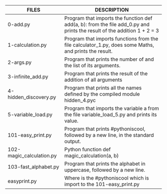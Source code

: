 | FILES  | DESCRIPTION |
| ------------- | ------------- |
| 0-add.py | Program that imports the function def add(a, b): from the file add_0.py and prints the result of the addition 1 + 2 = 3 |
| 1-calculation.py | Program that imports functions from the file calculator_1.py, does some Maths, and prints the result. |
| 2-args.py | Program that prints the number of and the list of its arguments. |
| 3-infinite_add.py | Program that prints the result of the addition of all arguments |
| 4-hidden_discovery.py | Program that prints all the names defined by the compiled module hidden_4.pyc |
| 5-variable_load.py | Program that imports the variable a from the file variable_load_5.py and prints its value. |
| 101-easy_print.py | Program that prints #pythoniscool, followed by a new line, in the standard output. |
| 102-magic_calculation.py | Python function def magic_calculation(a, b) |
| 103-fast_alphabet.py | Program that prints the alphabet in uppercase, followed by a new line. |
| easyprint.py | Where is the #pythoniscool which is import to the 101-easy_print.py |